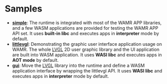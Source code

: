 
# Samples
- **[simple](./simple/README.md)**: The runtime is integrated with most of the WAMR APP libraries, and a few WASM applications are provided for testing the WAMR APP API set. It uses **built-in libc** and executes apps in **interpreter** mode by default.
- **[littlevgl](./littlevgl/README.md)**: Demonstrating the graphic user interface application usage on WAMR. The whole [LVGL](https://github.com/lvgl/lvgl) 2D user graphic library and the UI application are built into WASM application.  It uses **WASI libc** and executes apps in **AOT mode** by default.
- **[gui](./gui/README.md)**: Move the [LVGL](https://github.com/lvgl/lvgl) library into the runtime and define a WASM application interface by wrapping the littlevgl API. It uses **WASI libc** and executes apps in **interpreter** mode by default.